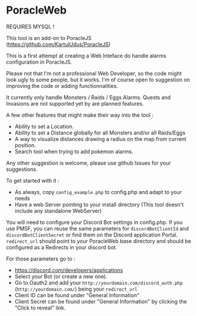 # PoracleWeb

REQUIRES MYSQL !

This tool is an add-on to PoracleJS (https://github.com/KartulUdus/PoracleJS)

This is a first attempt at creating a Web Inteface do handle alarms configuration in PoracleJS.

Please not that I'm not a professional Web Developer, so the code might look ugly to some people, but it works. I'm of course open to suggestion on improving the code or adding functionnalities.

It currently only handle Monsters / Raids / Eggs Alarms. Quests and Invasions are not supported yet by are planned features.

A few other features that might make their way into the tool :

- Ability to set a Location.
- Ability to set a Distance globally for all Monsters and/or all Raids/Eggs
- A way to visualize distances drawing a radius on the map from current position.
- Search tool when trying to add pokemon alarms.

Any other suggestion is welcome, please use github Issues for your suggestions.

To get started with it :
- As always, copy `config_example.php` to config.php and adapt to your needs
- Have a web Server pointing to your install directory (This tool doesn't include any standalone WebServer)

You will need to configure your Discord Bot settings in config.php. If you use PMSF, you can reuse the same parameters for `discordBotClientId` and `discordBotClientSecret` or find them on the Discord application Portal. `redirect_url` should point to your PoracleWeb base directory and should be configured as a Redirects in your discord bot. 

For those parameters go to :
- https://discord.com/developers/applications
- Select your Bot (or create a new one).
- Go to Oauth2 and add your `http://yourdomain.com/discord_auth.php` (`http://yourdomain.com/`) being your `redirect_url`
- Client ID can be found under "General Information"
- Client Secret can be found under "General Information" by clicking the "Click to reveal" link.
